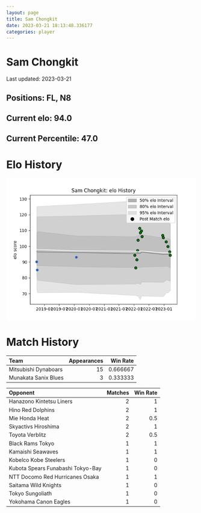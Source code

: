 ```yaml
---  
layout: page  
title: Sam Chongkit  
date: 2023-03-21 18:13:48.336177  
categories: player  
---
```

# Sam Chongkit


Last updated: 2023-03-21
## Positions: FL, N8

## Current elo: 94.0

## Current Percentile: 47.0

# Elo History


![elo history](history_SamChongkit.png)
# Match History


| Team                 |   Appearances |   Win Rate |
|:---------------------|--------------:|-----------:|
| Mitsubishi Dynaboars |            15 |   0.666667 |
| Munakata Sanix Blues |             3 |   0.333333 |

| Opponent                          |   Matches |   Win Rate |
|:----------------------------------|----------:|-----------:|
| Hanazono Kintetsu Liners          |         2 |        1   |
| Hino Red Dolphins                 |         2 |        1   |
| Mie Honda Heat                    |         2 |        0.5 |
| Skyactivs Hiroshima               |         2 |        1   |
| Toyota Verblitz                   |         2 |        0.5 |
| Black Rams Tokyo                  |         1 |        1   |
| Kamaishi Seawaves                 |         1 |        1   |
| Kobelco Kobe Steelers             |         1 |        0   |
| Kubota Spears Funabashi Tokyo-Bay |         1 |        0   |
| NTT Docomo Red Hurricanes Osaka   |         1 |        1   |
| Saitama Wild Knights              |         1 |        0   |
| Tokyo Sungoliath                  |         1 |        0   |
| Yokohama Canon Eagles             |         1 |        0   |